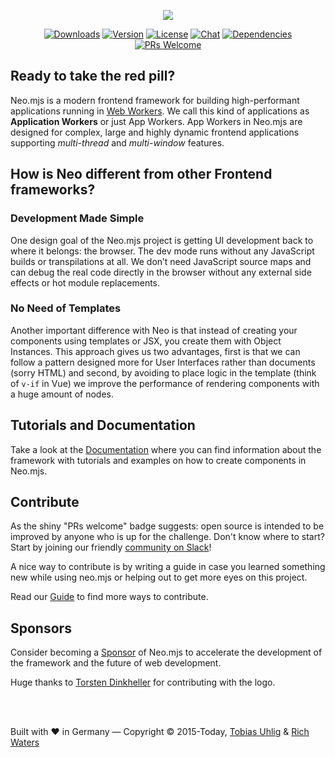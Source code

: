 <p align="center">
  <img src="./docs/resources/images/neomjs-logo-250.png">
</p>

<p align="center">
  <a href="https://npmcharts.com/compare/neo.mjs?minimal=true"><img src="https://img.shields.io/npm/dm/neo.mjs.svg" alt="Downloads"></a>
  <a href="https://www.npmjs.com/package/neo.mjs"><img src="https://img.shields.io/npm/v/neo.mjs.svg" alt="Version"></a>
  <a href="https://www.npmjs.com/package/neo.mjs"><img src="https://img.shields.io/npm/l/neo.mjs.svg" alt="License"></a>
  <a href="https://discord.gg/6p8paPq"><img src="https://img.shields.io/discord/656620537514164249?label=discord%20chat" alt="Chat"></a>
  <a href="https://david-dm.org/neomjs/neo"><img src="https://img.shields.io/david/neomjs/neo" alt="Dependencies"></a>
  <a href="./CONTRIBUTING.md"><img src="https://img.shields.io/badge/PRs-welcome-green.svg" alt="PRs Welcome"></a>
</p>

## Ready to take the red pill?
Neo.mjs is a modern frontend framework for building high-performant applications running in [Web Workers](https://developer.mozilla.org/en-US/docs/Web/API/Web_Workers_API). We call this kind of applications as **Application Workers** or just App Workers. App Workers in Neo.mjs are designed for complex, large and highly dynamic frontend applications supporting *multi-thread* and *multi-window* features.

## How is Neo different from other Frontend frameworks?
### Development Made Simple 
One design goal of the Neo.mjs project is getting UI development back to where it belongs: the browser.
The dev mode runs without any JavaScript builds or transpilations at all. We don’t need JavaScript source maps and can debug the real code directly in the browser without any external side effects or hot module replacements.

### No Need of Templates
Another important difference with Neo is that instead of creating your components using templates or JSX, you create them with Object Instances. This approach gives us two advantages, first is that we can follow a pattern designed more for User Interfaces rather than documents (sorry HTML) and second, by avoiding to place logic in the template (think of `v-if` in Vue) we improve the performance of rendering components with a huge amount of nodes.

## Tutorials and Documentation
Take a look at the [Documentation](https://neomjs.github.io/pages/node_modules/neo.mjs/docs/index.html) where you can find information about the framework with tutorials and examples on how to create components in Neo.mjs.

## Contribute
As the shiny "PRs welcome" badge suggests: open source is intended to be improved by anyone who is up for the challenge. Don't know where to start? Start by joining our friendly [community on Slack](https://join.slack.com/t/neomjs/shared_invite/zt-6c50ueeu-3E1~M4T9xkNnb~M_prEEOA)! 

A nice way to contribute is by writing a guide in case you learned something new while using neo.mjs or helping out to get more eyes on this project.

Read our [Guide](CONTRIBUTING.md) to find more ways to contribute.

## Sponsors
Consider becoming a [Sponsor](BACKERS.md) of Neo.mjs to accelerate the development of the framework and the future of web development.


Huge thanks to [Torsten Dinkheller](https://www.linkedin.com/in/dinkheller/) for contributing with the logo.

</br></br>

Built with ❤️ in Germany — Copyright © 2015-Today, [Tobias Uhlig](https://www.linkedin.com/in/tobiasuhlig/) & [Rich Waters](https://www.linkedin.com/in/richwaters/)
